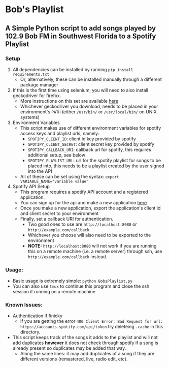 # Bob's Playlist
## A Simple Python script to add songs played by 102.9 Bob FM in Southwest Florida to a Spotify Playlist

### Setup
1. All dependencies can be installed by running ```pip install requirements.txt```
	* Or, alternatively, these can be installed manually through a different package manager
2. If this is the first time using selenium, you will need to also install geckodriver for firefox.
	* More instructions on this set are available [here](https://selenium-python.readthedocs.io/installation.html#drivers)
	* Whichever geckodriver you download, needs to be placed in your environment's `PATH` (either `/usr/bin/` or `/usr/local/bin/` on UNIX systems)
3. Environment Variables
	* This script makes use of different environment variables for spotify access keys and playlist urls, namely:
		* `SPOTIPY_CLIENT_ID`: client id key provided by spotify
		* `SPOTIPY_CLIENT_SECRET`: client secret key provided by spotify
		* `SPOTIPY_CALLBACK_URI`: callback url for spotify, this requires additional setup, see below
		* `SPOTIPY_PLAYLIST_URL`: url for the spotify playlist for songs to be placed into, this needs to be a playlist created by the user signed into the API
	* All of these can be set using the syntax: `export VARIABLE_NAME="variable value"`
4. Spotify API Setup
	* This program requires a spotify API account and a registered application.
	* You can sign up for the api and make a new application [here](https://developer.spotify.com/dashboard/applications)
	* Once you make a new application, export the application's client id and client secret to your environment
	* Finally, set a callback URI for authentication.
		* Two good ones to use are `http://localhost:8080` or `http://example.com/callback`.
		* Whichever you choose will also need to be exported to the environment
		* __NOTE:__ `http://localhost:8080` will not work if you are running this on a remote machine (i.e. a remote server) through ssh, use `http://example.com/callback` instead.


### Usage:
* Basic usage is extremely simple: `python BobsPlaylist.py`
* You can also use `tmux` to continue this program and close the ssh session if running on a remote machine


### Known Issues:
* Authentication if finicky
	* if you are getting the error `400 Client Error: Bad Request for url: https://accounts.spotify.com/api/token` try deleteing `.cache` in this directory.
* This script keeps track of the songs it adds to the playlist and will not add duplicates __however__ it does not check through spotify if a song is already present so duplicates may be added that way. 
	* Along the same lines: it may add duplicates of a song if they are different versions (remastered, live, radio edit, etc).
